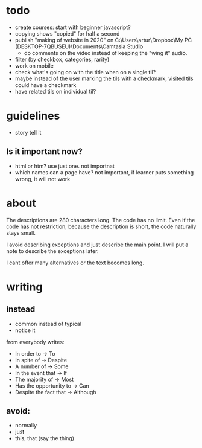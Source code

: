 # todo
- create courses: start with beginner javascript?
- copying shows "copied" for half a second
- publish "making of website in 2020" on C:\Users\artur\Dropbox\My PC (DESKTOP-7QBUSEU)\Documents\Camtasia Studio
  - do comments on the video instead of keeping the "wing it" audio.
- filter (by checkbox, categories, rarity)
- work on mobile
- check what's going on with the title when on a single til?
- maybe instead of the user marking the tils with a checkmark, visited tils could have a checkmark
- have related tils on individual til?

# guidelines

- story tell it

## Is it important now?

- html or htm? use just one. not importnat
- which names can a page have? not important, if learner puts something wrong, it will not work


# about

The descriptions are 280 characters long. The code has no limit.
Even if the code has not restriction, because the description is short, the code naturally stays small.

I avoid describing exceptions and just describe the main point. I will put a note to describe the exceptions later.

I cant offer many alternatives or the text becomes long.

# writing

## instead

- common instead of typical
- notice it

from everybody writes:

- In order to → To
- In spite of → Despite
- A number of → Some
- In the event that → If
- The majority of → Most
- Has the opportunity to → Can
- Despite the fact that → Although

## avoid:

- normally
- just
- this, that (say the thing)
